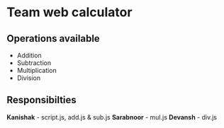 # Team web calculator

## Operations available

- Addition
- Subtraction
- Multiplication
- Division

## Responsibilties

**Kanishak** - script.js, add.js & sub.js
**Sarabnoor** - mul.js
**Devansh** - div.js



